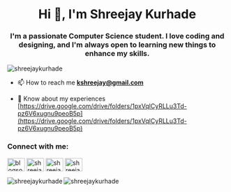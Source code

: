 <h1 align="center">Hi 👋, I'm Shreejay Kurhade</h1>
<h3 align="center">I'm a passionate Computer Science student. I love coding and designing, and I'm always open to learning new things to enhance my skills.</h3>

<p align="left"> <img src="https://komarev.com/ghpvc/?username=shreejaykurhade&label=Profile%20views&color=0e75b6&style=flat" alt="shreejaykurhade" /> </p>

- 📫 How to reach me **kshreejay@gmail.com**

- 📄 Know about my experiences [https://drive.google.com/drive/folders/1pxVqlCyRLLu3Td-pz6V6xugnu9peoB5p](https://drive.google.com/drive/folders/1pxVqlCyRLLu3Td-pz6V6xugnu9peoB5p)

<h3 align="left">Connect with me:</h3>
<p align="left">
<a href="https://twitter.com/blogsofjay" target="blank"><img align="center" src="https://raw.githubusercontent.com/rahuldkjain/github-profile-readme-generator/master/src/images/icons/Social/twitter.svg" alt="blogsofjay" height="30" width="40" /></a>
<a href="https://linkedin.com/in/shreejaykurhade" target="blank"><img align="center" src="https://raw.githubusercontent.com/rahuldkjain/github-profile-readme-generator/master/src/images/icons/Social/linked-in-alt.svg" alt="shreejaykurhade" height="30" width="40" /></a>
<a href="https://instagram.com/shreejay_kurhade" target="blank"><img align="center" src="https://raw.githubusercontent.com/rahuldkjain/github-profile-readme-generator/master/src/images/icons/Social/instagram.svg" alt="shreejay_kurhade" height="30" width="40" /></a>
<a href="https://www.behance.net/shreejaykurhade" target="blank"><img align="center" src="https://raw.githubusercontent.com/rahuldkjain/github-profile-readme-generator/master/src/images/icons/Social/behance.svg" alt="shreejaykurhade" height="30" width="40" /></a>
</p>


<p><img align="left" src="https://github-readme-stats.vercel.app/api/top-langs?username=shreejaykurhade&show_icons=true&locale=en&layout=compact" alt="shreejaykurhade" /></p>

<p><img align="center" src="https://github-readme-streak-stats.herokuapp.com/?user=shreejaykurhade&" alt="shreejaykurhade" /></p>
